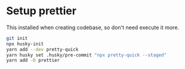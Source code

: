 # Setup prettier

This installed when creating codebase, so don't need execute it more.

```bash
git init
npx husky-init
yarn add --dev pretty-quick
yarn husky set .husky/pre-commit "npx pretty-quick --staged"
yarn add -D prettier
```
